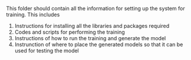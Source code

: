 This folder should contain all the information for setting up the system for training.  This includes

1. Instructions for installing all the libraries and packages required
2. Codes and scripts for performing the training
3. Instructions of how to run the training and generate the model
4. Instrunction of where to place the generated models so that it can be used for testing the model
